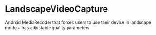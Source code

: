 LandscapeVideoCapture
=====================

Android MediaRecoder that forces users to use their device in landscape mode + has adjustable quality parameters
